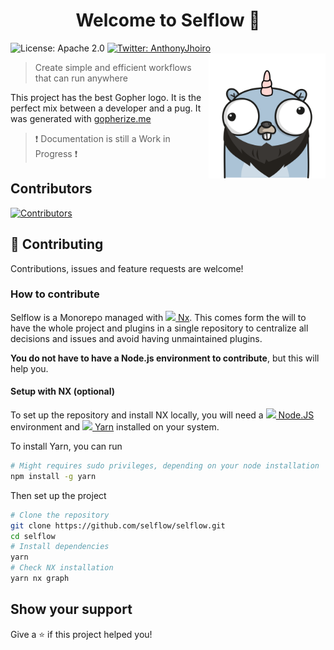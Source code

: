 <h1 align="center">Welcome to Selflow 👋</h1>
<p>
  <img alt="License: Apache 2.0" src="https://img.shields.io/badge/License-Apache 2.0-yellow.svg" />
  <a href="https://twitter.com/AnthonyJhoiro" target="_blank">
    <img alt="Twitter: AnthonyJhoiro" src="https://img.shields.io/twitter/follow/AnthonyJhoiro.svg?style=social" />
  </a>
  <img src="https://raw.githubusercontent.com/selflow/selflow/main/assets/selflow-logo.png" align="right" height="200">
</p>

> Create simple and efficient workflows that can run anywhere

This project has the best Gopher logo. It is the perfect mix between a developer and a pug. It was generated with [gopherize.me](https://gopherize.me/)

> :exclamation: Documentation is still a Work in Progress :exclamation:

## Contributors

<a href = "https://github.com/selflow/selflow/graphs/contributors">
  <img src="https://contrib.rocks/image?repo=selflow/selflow" alt="Contributors"/>
</a>

## 🤝 Contributing

Contributions, issues and feature requests are welcome!

### How to contribute

Selflow is a Monorepo managed with <a href="https://nx.dev/"><img src="https://seeklogo.com/images/N/nx-logo-8EB5A23B44-seeklogo.com.png" height="10"> Nx</a>.
This comes form the will to have the whole project and plugins in a single repository to centralize all decisions and issues and avoid having unmaintained plugins.

**You do not have to have a Node.js environment to contribute**, but this will help you.

#### Setup with NX (optional)

To set up the repository and install NX locally, you will need a
<a href=""><img height="10" src="https://seeklogo.com/images/N/nodejs-logo-FBE122E377-seeklogo.com.png"> Node.JS</a>
environment and
<a href=""><img height="10" src="https://seeklogo.com/images/Y/yarn-logo-F5E7A65FA2-seeklogo.com.png"> Yarn</a>
installed on your system.

To install Yarn, you can run

```bash
# Might requires sudo privileges, depending on your node installation
npm install -g yarn
```

Then set up the project

```bash
# Clone the repository
git clone https://github.com/selflow/selflow.git
cd selflow
# Install dependencies
yarn
# Check NX installation
yarn nx graph
```

## Show your support

Give a ⭐️ if this project helped you!
